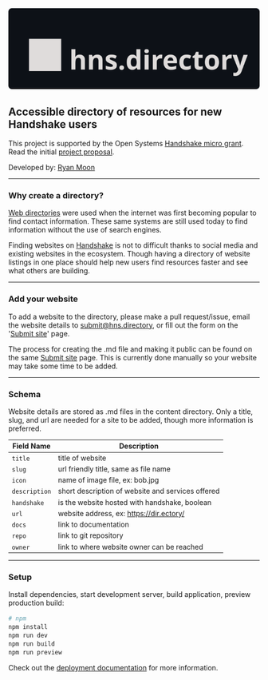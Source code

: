 <a href="https://dir.ectory" target="_BLANK">
  <img src="/public/img/logo-sm.svg" alt="Handshake Dir.ectory.">
</a>

## Accessible directory of resources for new Handshake users

This project is supported by the Open Systems <a href="https://github.com/opensystm/handshake-micro-grants" target="_BLANK">Handshake micro grant</a>. Read the initial <a href="https://github.com/opensystm/handshake-micro-grants/issues/6" target="_BLANK">project proposal</a>.

Developed by: <a href="https://ryanmoon" target="_BLANK">Ryan Moon</a>

---

### Why create a directory?

<a href="https://en.wikipedia.org/wiki/Web_directory" target="_BLANK">Web directories</a> were used when the internet was first becoming popular to find contact information. These same systems are still used today to find information without the use of search engines.

Finding websites on <a href="https://handshake.org" target="_BLANK">Handshake</a> is not to difficult thanks to social media and existing websites in the ecosystem. Though having a directory of website listings in one place should help new users find resources faster and see what others are building.

---

### Add your website

To add a website to the directory, please make a pull request/issue, email the website details to submit@hns.directory, or fill out the form on the '<a href="https://dir.ectory/submit/#submit-via-form" target="_BLANK">Submit site</a>' page.

The process for creating the .md file and making it public can be found on the same <a href="https://dir.ectory/submit/" target="_BLANK">Submit site</a> page. This is currently done manually so your website may take some time to be added.

---

### Schema

Website details are stored as .md files in the content directory. Only a title, slug, and url are needed for a site to be added, though more information is preferred.

Field Name      | Description
----------------|-----------
`title`         | title of website
`slug`          | url friendly title, same as file name
`icon`          | name of image file, ex: bob.jpg
`description`   | short description of website and services offered
`handshake`     | is the website hosted with handshake, boolean
`url`           | website address, ex: https://dir.ectory/
`docs`          | link to documentation
`repo`          | link to git repository
`owner`         | link to where website owner can be reached

---

### Setup

Install dependencies, start development server, build application, preview production build:

```bash
# npm
npm install
npm run dev
npm run build
npm run preview
```

Check out the <a href="https://nuxt.com/docs/getting-started/deployment" target="_BLANK">deployment documentation</a> for more information.
